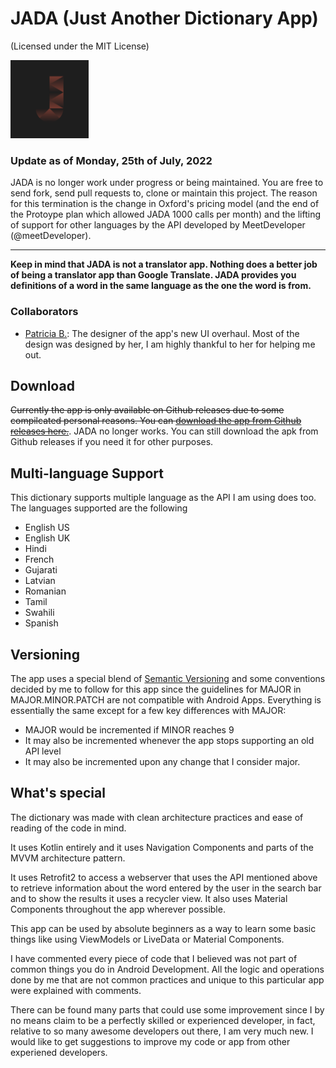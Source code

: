 # JADA (Just Another Dictionary App)
(Licensed under the MIT License)

<img src="./assets/icon.png" alt="drawing" width="125"/>

### Update as of Monday, 25th of July, 2022
JADA is no longer work under progress or being maintained. You are free to send fork, send pull requests to, clone or maintain this project. The reason for this termination is the change in Oxford's pricing model (and the end of the Protoype plan which allowed JADA 1000 calls per month) and the lifting of support for other languages by the API developed by MeetDeveloper (@meetDeveloper).

---

**Keep in mind that JADA is not a translator app. Nothing does a better job of being a translator app than Google Translate. JADA provides you definitions of a word in the same language as the one the word is from.**

### Collaborators
* [Patricia B.](https://github.com/pborlongan): The designer of the app's new UI overhaul. Most of the design was designed by her, I am highly thankful to her for helping me out.

## Download
~~Currently the app is only available on Github releases due to some compilcated personal reasons. You can [download the app from Github releases here.](https://github.com/sbeve72/JADA/releases/latest)~~. JADA no longer works. You can still download the apk from Github releases if you need it for other purposes.

## Multi-language Support

This dictionary supports multiple language as the API I am using does too. The languages supported are the following

* English US
* English UK
* Hindi
* French
* Gujarati
* Latvian
* Romanian
* Tamil
* Swahili
* Spanish

## Versioning

The app uses a special blend of [Semantic Versioning](https://semver.org/#semantic-versioning-200) and some conventions decided by me to follow for this app since the guidelines for MAJOR in MAJOR.MINOR.PATCH are not compatible with Android Apps.
Everything is essentially the same except for a few key differences with MAJOR:
* MAJOR would be incremented if MINOR reaches 9
* It may also be incremented whenever the app stops supporting an old API level
* It may also be incremented upon any change that I consider major.

## What's special

The dictionary was made with clean architecture practices and ease of reading of the code in mind.

It uses Kotlin entirely and it uses Navigation Components and parts of the MVVM architecture pattern.

It uses Retrofit2 to access a webserver that uses the API mentioned above to retrieve information about the word entered by the user in the search bar and to show the results it uses a recycler view. It also uses Material Components throughout the app wherever possible.

This app can be used by absolute beginners as a way to learn some basic things like using ViewModels or LiveData or Material Components.

I have commented every piece of code that I believed was not part of common things you do in Android Development. All the logic and operations done by me that are not common practices and unique to this particular app were explained with comments.

There can be found many parts that could use some improvement since I by no means claim to be a perfectly skilled or experienced developer, in fact, relative to so many awesome developers out there, I am very much new. I would like to get suggestions to improve my code or app from other experiened developers.
